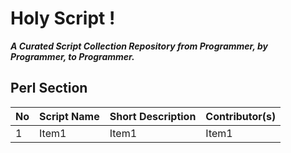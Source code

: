 # Holy Script !

**_A Curated Script Collection Repository from Programmer, by Programmer, to Programmer._**

## Perl Section

| No  | Script Name | Short Description | Contributor(s) |
| --- | ----------- | ----------------- | -------------- |
| 1   | Item1       | Item1             | Item1          |
